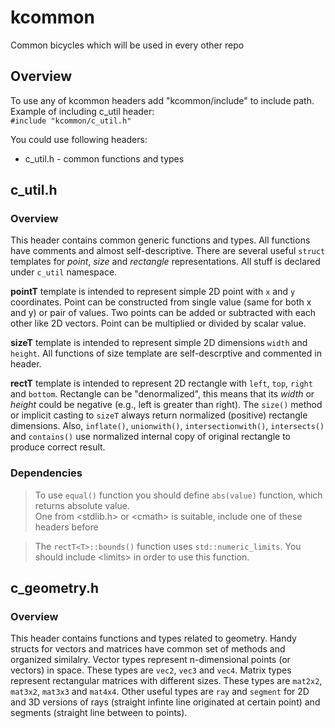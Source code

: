 # kcommon
Common bicycles which will be used in every other repo

## Overview

To use any of kcommon headers add "kcommon/include" to include path. Example of including c_util header:  
`#include "kcommon/c_util.h"`

You could use following headers:
 - c_util.h - common functions and types

## c_util.h

### Overview

This header contains common generic functions and types. All functions have comments and almost self-descriptive.
There are several useful `struct` templates for *point*, *size* and *rectangle* representations. All stuff is declared under `c_util` namespace.

**pointT<T>** template is intended to represent simple 2D point with `x` and `y` coordinates. Point can be constructed from single value (same for both x and y) or pair of values. Two points can be added or subtracted with each other like 2D vectors. Point can be multiplied or divided by scalar value.

**sizeT<T>** template is intended to represent simple 2D dimensions `width` and `height`. All functions of size template are self-descrptive and commented in header.

**rectT<T>** template is intended to represent 2D rectangle with `left`, `top`, `right` and `bottom`. Rectangle can be "denormalized", this means that its *width* or *height* could be negative (e.g., left is greater than right). The `size()` method or implicit casting to `sizeT` always return normalized (positive) rectangle dimensions. Also, `inflate()`, `unionwith()`, `intersectionwith()`, `intersects()` and `contains()` use normalized internal copy of original rectangle to produce correct result.

### Dependencies
> To use `equal()` function you should define `abs(value)` function, which returns absolute value.  
One from &lt;stdlib.h&gt; or &lt;cmath&gt; is suitable, include one of these headers before

> The `rectT<T>::bounds()` function uses `std::numeric_limits`. You should include &lt;limits&gt; in order to use this function.

## c_geometry.h

### Overview

This header contains functions and types related to geometry. Handy structs for vectors and matrices have common set of methods and organized similalry. Vector types represent n-dimensional points (or vectors) in space. These types are `vec2`, `vec3` and `vec4`. Matrix types represent rectangular matrices with different sizes. These types are `mat2x2`, `mat3x2`, `mat3x3` and `mat4x4`. Other useful types are `ray` and `segment` for 2D and 3D versions of rays (straight infinte line originated at certain point) and segments (straight line between to points).
